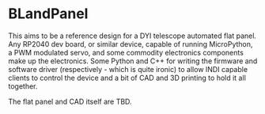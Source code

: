 # BLandPanel

This aims to be a reference design for a DYI telescope automated flat panel.
Any RP2040 dev board, or similar device, capable of running MicroPython,
a PWM modulated servo, and some commodity electronics components make up the
electronics. Some Python and C++ for writing the firmware and software driver
(respectively - which is quite ironic) to allow INDI capable clients to control
the device and a bit of CAD and 3D printing to hold it all together.

The flat panel and CAD itself are TBD.
